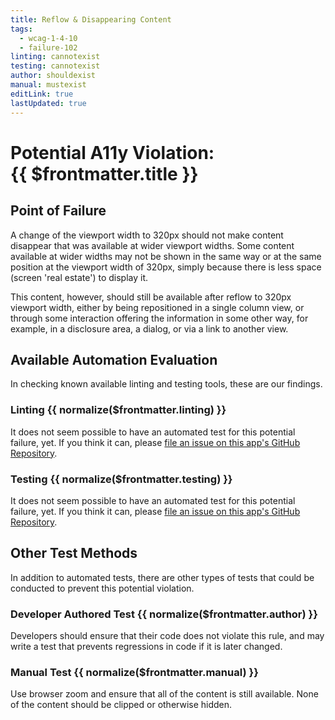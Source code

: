 ```yaml
---
title: Reflow & Disappearing Content
tags: 
  - wcag-1-4-10
  - failure-102
linting: cannotexist
testing: cannotexist
author: shouldexist
manual: mustexist
editLink: true
lastUpdated: true
---
```


<script setup>
  const normalize = (value) => {
    const v = (value || '').toLowerCase()
    if (v === 'exists') return 'Exists'
    if (v === 'couldexist') return 'Could Exist'
    if (v === 'cannotexist') return 'Cannot Exist'
    if (v === 'shouldexist') return 'Should Exist'
    if (v === 'mustexist') return 'Must Exist'
    return '—'
  }
</script>

# Potential A11y Violation:<br/>{{ $frontmatter.title }}

## Point of Failure

A change of the viewport width to 320px should not make content disappear that was available at wider viewport widths. Some content available at wider widths may not be shown in the same way or at the same position at the viewport width of 320px, simply because there is less space (screen 'real estate') to display it.

This content, however, should still be available after reflow to 320px viewport width, either by being repositioned in a single column view, or through some interaction offering the information in some other way, for example, in a disclosure area, a dialog, or via a link to another view.

## Available Automation Evaluation

In checking known available linting and testing tools, these are our findings.

### Linting <Badge type="info">{{ normalize($frontmatter.linting) }}</Badge>

It does not seem possible to have an automated test for this potential failure, yet. If you think it can, please [file an issue on this app's GitHub Repository](https://github.com/MelSumner/a11y-automation/issues).

### Testing <Badge type="info">{{ normalize($frontmatter.testing) }}</Badge>

It does not seem possible to have an automated test for this potential failure, yet. If you think it can, please [file an issue on this app's GitHub Repository](https://github.com/MelSumner/a11y-automation/issues).

## Other Test Methods

In addition to automated tests, there are other types of tests that could be conducted to prevent this potential violation.

### Developer Authored Test <Badge type="info">{{ normalize($frontmatter.author) }}</Badge>

Developers should ensure that their code does not violate this rule, and may write a test that prevents regressions in code if it is later changed.

### Manual Test <Badge type="info">{{ normalize($frontmatter.manual) }}</Badge>

Use browser zoom and ensure that all of the content is still available. None of the content should be clipped or otherwise hidden.


<TagLinks />

